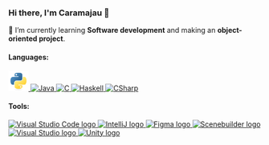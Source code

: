 ### Hi there, I'm Caramajau 👋

🌱 I’m currently learning **Software development** and making an **object-oriented project**.


#### Languages:
<!-- Python logo -->
<a href="https://www.python.org" target="_blank" rel="noreferrer"> 
  <img src="https://raw.githubusercontent.com/devicons/devicon/master/icons/python/python-original.svg" alt="python" width="40" height="40"/> </a> 
<!-- Java logo -->
<a href="https://www.java.com/en/">
  <img src="https://cdn-icons-png.flaticon.com/512/226/226777.png" alt="Java" width="40" height="40"/>
</a>
<!-- C logo -->
<a href="https://en.wikipedia.org/wiki/C_(programming_language)">
  <img src="https://upload.wikimedia.org/wikipedia/commons/1/19/C_Logo.png" alt="C" width="40" height="40"/>
</a>
<!-- Haskell logo -->
<a href="https://www.haskell.org">
  <img src="https://upload.wikimedia.org/wikipedia/commons/thumb/1/1c/Haskell-Logo.svg/512px-Haskell-Logo.svg.png" alt="Haskell" width="40" height="40"/>
</a>
<!-- C# logo -->
<a href="https://dotnet.microsoft.com/en-us/languages/csharp">
  <img src="https://seeklogo.com/images/C/c-sharp-c-logo-02F17714BA-seeklogo.com.png" alt="CSharp" width="40" height="40"/>
</a>

#### Tools:
<!-- VSCode logo -->
<a href="https://code.visualstudio.com">
  <img src="https://upload.wikimedia.org/wikipedia/commons/9/9a/Visual_Studio_Code_1.35_icon.svg" alt="Visual Studio Code logo" width="40" height="40"/>
</a>
<!-- IntelliJ logo -->
<a href="https://www.jetbrains.com/idea/">
  <img src="https://upload.wikimedia.org/wikipedia/commons/thumb/9/9c/IntelliJ_IDEA_Icon.svg/1200px-IntelliJ_IDEA_Icon.svg.png" alt="IntelliJ logo" width="40" height="40"/>
</a>
<!-- Figma logo -->
<a href="https://www.figma.com">
  <img src="https://cdn.sanity.io/images/599r6htc/localized/46a76c802176eb17b04e12108de7e7e0f3736dc6-1024x1024.png?w=670&h=670&q=75&fit=max&auto=format" alt="Figma logo" width="40" height="40"/>
</a>
<!-- Scene builder logo -->
<a href="https://gluonhq.com/products/scene-builder/">
  <img src="https://i0.wp.com/gluonhq.com/wp-content/uploads/2015/02/SceneBuilderLogo.png?fit=781%2C781&ssl=1" alt="Scenebuilder logo" width="40" height="40"/>
</a>
<!-- Visual Studio logo -->
<a href="https://visualstudio.microsoft.com">
  <img src="https://upload.wikimedia.org/wikipedia/commons/thumb/2/2c/Visual_Studio_Icon_2022.svg/800px-Visual_Studio_Icon_2022.svg.png" alt="Visual Studio logo" width="40" height="40"/>
</a>
<!-- Unity logo -->
<a href="https://unity.com">
  <img src="https://i.redd.it/tu3gt6ysfxq71.png" alt="Unity logo" width="40" height="40"/>
</a>
<!--
**Caramajau/Caramajau** is a ✨ _special_ ✨ repository because its `README.md` (this file) appears on your GitHub profile.

Here are some ideas to get you started:

- 🔭 I’m currently working on ...
- 🌱 I’m currently learning ...
- 👯 I’m looking to collaborate on ...
- 🤔 I’m looking for help with ...
- 💬 Ask me about ...
- 📫 How to reach me: ...
- 😄 Pronouns: ...
- ⚡ Fun fact: ...
![Github licence](https://img.shields.io/badge/Profile_views-245-0e75b6?style=flat-square)
![Github coolness](https://img.shields.io/badge/Coolness-87/100-0e75b6?style=flat-square)
-->
